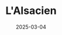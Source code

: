 ---
title: L'Alsacien
address: 6 rue Saint-Bon, 75004 Paris
date: 2025-03-04
ratings:
- 4
foodtags:
- français
- alsacien
countrycodes:
- FRA
cover: IMG_6341
---
